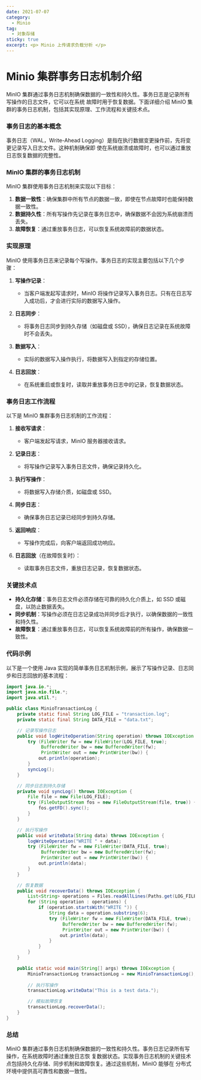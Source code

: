 ```yaml
---
date: 2021-07-07
category:
  - Minio 
tag:
  - 对象存储
sticky: true
excerpt: <p> Minio 上传请求负载分析 </p>
---
```

# Minio 集群事务日志机制介绍

MinIO 集群通过事务日志机制确保数据的一致性和持久性。事务日志是记录所有写操作的日志文件，它可以在系统
故障时用于恢复数据。下面详细介绍 MinIO 集群的事务日志机制，包括其实现原理、工作流程和关键技术点。

### 事务日志的基本概念

事务日志（WAL，Write-Ahead Logging）是指在执行数据变更操作前，先将变更记录写入日志文件。这种机制确保即
使在系统崩溃或故障时，也可以通过重放日志恢复数据的完整性。

### MinIO 集群的事务日志机制

MinIO 集群使用事务日志机制来实现以下目标：

1. **数据一致性**：确保集群中所有节点的数据一致，即使在节点故障时也能保持数据一致性。
2. **数据持久性**：所有写操作先记录在事务日志中，确保数据不会因为系统崩溃而丢失。
3. **故障恢复**：通过重放事务日志，可以恢复系统故障前的数据状态。

### 实现原理

MinIO 使用事务日志来记录每个写操作。事务日志的实现主要包括以下几个步骤：

1. **写操作记录**：
   - 当客户端发起写请求时，MinIO 将操作记录写入事务日志。只有在日志写入成功后，才会进行实际的数据写入操作。

2. **日志同步**：
   - 将事务日志同步到持久存储（如磁盘或 SSD），确保日志记录在系统故障时不会丢失。

3. **数据写入**：
   - 实际的数据写入操作执行，将数据写入到指定的存储位置。

4. **日志回放**：
   - 在系统重启或恢复时，读取并重放事务日志中的记录，恢复数据状态。

### 事务日志工作流程

以下是 MinIO 集群事务日志机制的工作流程：

1. **接收写请求**：
   - 客户端发起写请求，MinIO 服务器接收请求。

2. **记录日志**：
   - 将写操作记录写入事务日志文件，确保记录持久化。

3. **执行写操作**：
   - 将数据写入存储介质，如磁盘或 SSD。

4. **同步日志**：
   - 确保事务日志记录已经同步到持久存储。

5. **返回响应**：
   - 写操作完成后，向客户端返回成功响应。

6. **日志回放**（在故障恢复时）：
   - 读取事务日志文件，重放日志记录，恢复数据状态。

### 关键技术点

- **持久化存储**：事务日志文件必须存储在可靠的持久化介质上，如 SSD 或磁盘，以防止数据丢失。
- **同步机制**：写操作必须在日志记录成功并同步后才执行，以确保数据的一致性和持久性。
- **故障恢复**：通过重放事务日志，可以恢复系统故障前的所有操作，确保数据一致性。

### 代码示例

以下是一个使用 Java 实现的简单事务日志机制示例，展示了写操作记录、日志同步和日志回放的基本流程：

```java
import java.io.*;
import java.nio.file.*;
import java.util.*;

public class MinioTransactionLog {
    private static final String LOG_FILE = "transaction.log";
    private static final String DATA_FILE = "data.txt";

    // 记录写操作日志
    public void logWriteOperation(String operation) throws IOException {
        try (FileWriter fw = new FileWriter(LOG_FILE, true);
             BufferedWriter bw = new BufferedWriter(fw);
             PrintWriter out = new PrintWriter(bw)) {
            out.println(operation);
        }
        syncLog();
    }

    // 同步日志到持久存储
    private void syncLog() throws IOException {
        File file = new File(LOG_FILE);
        try (FileOutputStream fos = new FileOutputStream(file, true)) {
            fos.getFD().sync();
        }
    }

    // 执行写操作
    public void writeData(String data) throws IOException {
        logWriteOperation("WRITE " + data);
        try (FileWriter fw = new FileWriter(DATA_FILE, true);
             BufferedWriter bw = new BufferedWriter(fw);
             PrintWriter out = new PrintWriter(bw)) {
            out.println(data);
        }
    }

    // 恢复数据
    public void recoverData() throws IOException {
        List<String> operations = Files.readAllLines(Paths.get(LOG_FILE));
        for (String operation : operations) {
            if (operation.startsWith("WRITE ")) {
                String data = operation.substring(6);
                try (FileWriter fw = new FileWriter(DATA_FILE, true);
                     BufferedWriter bw = new BufferedWriter(fw);
                     PrintWriter out = new PrintWriter(bw)) {
                    out.println(data);
                }
            }
        }
    }

    public static void main(String[] args) throws IOException {
        MinioTransactionLog transactionLog = new MinioTransactionLog();
        
        // 执行写操作
        transactionLog.writeData("This is a test data.");

        // 模拟故障恢复
        transactionLog.recoverData();
    }
}
```

### 总结

MinIO 集群通过事务日志机制确保数据的一致性和持久性。事务日志记录所有写操作，在系统故障时通过重放日志恢
复数据状态。实现事务日志机制的关键技术点包括持久化存储、同步机制和故障恢复。通过这些机制，MinIO 能够在
分布式环境中提供高可靠性和数据一致性。